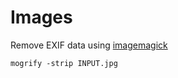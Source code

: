# Images

Remove EXIF data using [imagemagick][]
```
mogrify -strip INPUT.jpg
```

[imagemagick]: https://github.com/ImageMagick/ImageMagick
